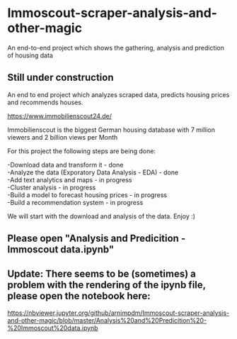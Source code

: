 # Immoscout-scraper-analysis-and-other-magic
An end-to-end project which shows the gathering, analysis and prediction of housing data

## Still under construction

An end to end project which analyzes scraped data, predicts housing prices and recommends houses.

https://www.immobilienscout24.de/

Immobilienscout is the biggest German housing database with 7 million viewers and 2 billion views per Month

For this project the following steps are being done:

 -Download data and transform it - done<br>
 -Analyze the data (Exporatory Data Analysis - EDA) - done<br>
 -Add text analytics and maps - in progress<br>
 -Cluster analysis - in progress<br>
 -Build a model to forecast housing prices - in progress<br>
 -Build a recommendation system - in progress<br>

We will start with the download and analysis of the data. Enjoy :)

## Please open "Analysis and Predicition - Immoscout data.ipynb"

## Update: There seems to be (sometimes) a problem with the rendering of the ipynb file, please open the notebook here:

https://nbviewer.jupyter.org/github/arnimpdm/Immoscout-scraper-analysis-and-other-magic/blob/master/Analysis%20and%20Predicition%20-%20Immoscout%20data.ipynb
